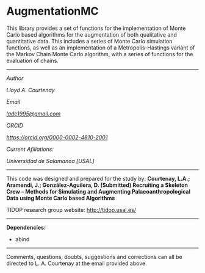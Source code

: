 # AugmentationMC

This library provides a set of functions for the implementation of Monte Carlo based algorithms for the augmentation of both qualitative and quantitative data. This includes a series of Monte Carlo simulation functions, as well as an implementation of a Metropolis-Hastings variant of the Markov Chain Monte Carlo algorithm, with a series of functions for the evaluation of chains.

-----------------------------------------------------------------------------------------------------------------

<i>
Author

Lloyd A. Courtenay

Email

ladc1995@gmail.com

ORCID

https://orcid.org/0000-0002-4810-2001

Current Afiliations:

Universidad de Salamanca [USAL]

</i>

---------------------------------------------------------------------------------------------------

This code was designed and prepared for the study by:
<b> Courtenay, L.A.; Aramendi, J.; González-Aguilera, D. (Submitted)
Recruiting a Skeleton Crew – Methods for Simulating and Augmenting Palaeoanthropological Data using Monte Carlo based Algorithms </b>

TIDOP research group website: http://tidop.usal.es/

---------------------------------------------------------------------------------------------------
  
<b>Dependencies: </b>

* abind

---------------------------------------------------------------------------------------------------

Comments, questions, doubts, suggestions and corrections can all be directed to L. A. Courtenay at the email provided above.
